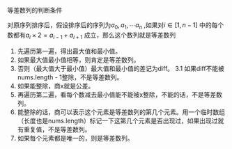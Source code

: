 
等差数列的判断条件

对原序列排序后，假设排序后的序列为$a_0,a_1,\cdots a_n$ ,如果对$i \in[1,n-1]$ 中的每个数都有$a_i \times 2 = a_{i-1} + a_{i+1}$ 成立，那么这个数列就是等差数列


1. 先遍历第一遍，得出最大值和最小值。 
2. 如果最大值最小值相等，则肯定是等差数列。
3. 否则（最大值大于最小值）最大值和最小值的差记为diff。 3.1 如果diff不能被nums.length - 1整除，不是等差数列。
4. 如果能整除，商x就是公差。 
5. 再遍历第二遍，看每个数减去最小值能不能被x整除，不能的话，不是等差数列。
6. 能整除的话，商可以表示这个元素是等差数列的第几个元素。用一个临时数组（长度也是nums.length）标记一下这第几个元素是否出现过，如果出现过就有重复值，不是等差数列。 
7. 如果每个元素都是唯一的，则是等差数列。